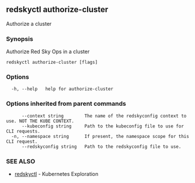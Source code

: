 ## redskyctl authorize-cluster

Authorize a cluster

### Synopsis

Authorize Red Sky Ops in a cluster

```
redskyctl authorize-cluster [flags]
```

### Options

```
  -h, --help   help for authorize-cluster
```

### Options inherited from parent commands

```
      --context string        The name of the redskyconfig context to use. NOT THE KUBE CONTEXT.
      --kubeconfig string     Path to the kubeconfig file to use for CLI requests.
  -n, --namespace string      If present, the namespace scope for this CLI request.
      --redskyconfig string   Path to the redskyconfig file to use.
```

### SEE ALSO

* [redskyctl](redskyctl.md)	 - Kubernetes Exploration

